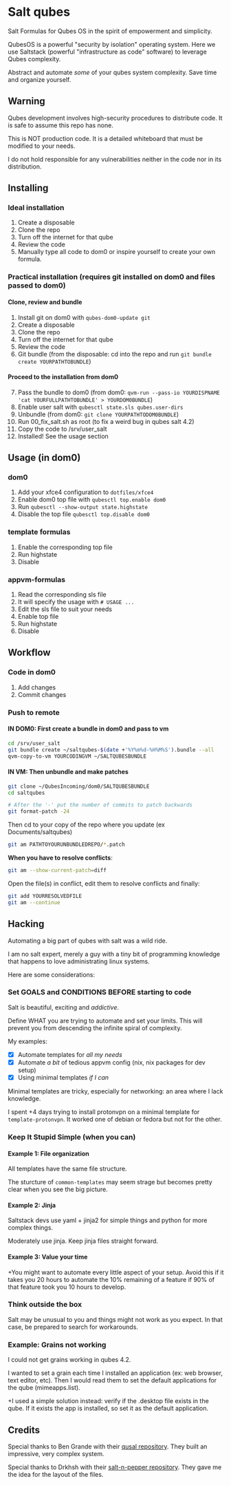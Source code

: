 # Salt qubes

Salt Formulas for Qubes OS in the spirit of empowerment and simplicity.

QubesOS is a powerful "security by isolation" operating system. Here we use Saltstack (powerful "infrastructure as code" software) to leverage Qubes complexity.

Abstract and automate _some_ of your qubes system complexity. Save time and organize yourself.

## Warning

Qubes development involves high-security procedures to distribute code. It is safe to assume this repo has none.

This is NOT production code. It is a detailed whiteboard that must be modified to your needs.

I do not hold responsible for any vulnerabilities neither in the code nor in its distribution.

## Installing

### Ideal installation

1. Create a disposable
2. Clone the repo
3. Turn off the internet for that qube
4. Review the code
5. Manually type all code to dom0 or inspire yourself to create your own formula.

### Practical installation (requires git installed on dom0 and files passed to dom0)

#### Clone, review and bundle

1. Install git on dom0 with `qubes-dom0-update git`
2. Create a disposable
3. Clone the repo
4. Turn off the internet for that qube
5. Review the code
6. Git bundle (from the disposable: cd into the repo and run `git bundle create YOURPATHTOBUNDLE`)

#### Proceed to the installation from dom0

7. Pass the bundle to dom0 (from dom0: `qvm-run --pass-io YOURDISPNAME 'cat YOURFULLPATHTOBUNDLE' > YOURDOM0BUNDLE`)
8. Enable user salt with `qubesctl state.sls qubes.user-dirs`
9. Unbundle (from dom0: `git clone YOURPATHTODOM0BUNDLE`)
10. Run 00_fix_salt.sh as root (to fix a weird bug in qubes salt 4.2)
11. Copy the code to /srv/user_salt
12. Installed! See the usage section

## Usage (in dom0)

### dom0

1. Add your xfce4 configuration to `dotfiles/xfce4`
2. Enable dom0 top file with `qubesctl top.enable dom0`
3. Run `qubesctl --show-output state.highstate`
4. Disable the top file `qubesctl top.disable dom0`

### template formulas

1. Enable the corresponding top file
2. Run highstate
3. Disable

### appvm-formulas

1. Read the corresponding sls file
2. It will specify the usage with `# USAGE ...`
3. Edit the sls file to suit your needs
4. Enable top file
5. Run highstate
6. Disable

## Workflow

### Code in dom0

1. Add changes
2. Commit changes

### Push to remote

#### IN DOM0: First create a bundle in dom0 and pass to vm

```bash
cd /srv/user_salt
git bundle create ~/saltqubes-$(date +'%Y%m%d-%H%M%S').bundle --all
qvm-copy-to-vm YOURCODINGVM ~/SALTQUBESBUNDLE
```

#### IN VM: Then unbundle and make patches

```bash
git clone ~/QubesIncoming/dom0/SALTQUBESBUNDLE
cd saltqubes

# After the '-' put the number of commits to patch backwards
git format-patch -24
```

Then cd to your copy of the repo where you update (ex Documents/saltqubes)

```bash
git am PATHTOYOURUNBUNDLEDREPO/*.patch
```

**When you have to resolve conflicts**:

```bash
git am --show-current-patch=diff
```

Open the file(s) in conflict, edit them to resolve conflicts and finally:

```bash
git add YOURRESOLVEDFILE
git am --continue
```

## Hacking

Automating a big part of qubes with salt was a wild ride.

I am no salt expert, merely a guy with a tiny bit of programming knowledge that happens to love administrating linux systems.

Here are some considerations:

### Set GOALS and CONDITIONS BEFORE starting to code

Salt is beautiful, exciting and _addictive_.

Define WHAT you are trying to automate and set your limits. This will prevent you from descending the infinite spiral of complexity.

My examples:

- [x] Automate templates for _all my needs_
- [x] Automate _a bit_ of tedious appvm config (nix, nix packages for dev setup)
- [x] Using minimal templates _if I can_

Minimal templates are tricky, especially for networking: an area where I lack knowledge.

I spent +4 days trying to install protonvpn on a minimal template for `template-protonvpn`. It worked one of debian or fedora but not for the other.

### Keep It Stupid Simple (when you can)

#### Example 1: File organization

All templates have the same file structure.

The sturcture of `common-templates` may seem strage but becomes pretty clear when you see the big picture.

#### Example 2: Jinja

Saltstack devs use yaml + jinja2 for simple things and python for more complex things.

Moderately use jinja. Keep jinja files straight forward.

#### Example 3: Value your time

+You might want to automate every little aspect of your setup. Avoid this if it takes you 20 hours to automate the 10% remaining of a feature if 90% of that feature took you 10 hours to develop.

### Think outside the box

Salt may be unusual to you and things might not work as you expect. In that case, be prepared to search for workarounds.

### Example: Grains not working

I could not get grains working in qubes 4.2.

I wanted to set a grain each time I installed an application (ex: web browser, text editor, etc). Then I would read them to set the default applications for the qube (mimeapps.list).

+I used a simple solution instead: verify if the .desktop file exists in the qube. If it exists the app is installed, so set it as the default application.

## Credits

Special thanks to Ben Grande with their [qusal repository](https://github.com/ben-grande/qusal). They built an impressive, very complex system.

Special thanks to Drkhsh with their [salt-n-pepper repository](https://github.com/drkhsh/salt-n-pepper). They gave me the idea for the layout of the files.

